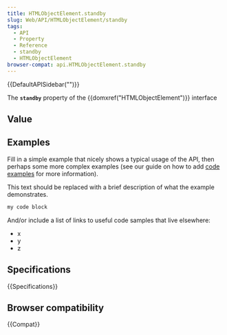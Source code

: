 ```yaml
---
title: HTMLObjectElement.standby
slug: Web/API/HTMLObjectElement/standby
tags:
  - API
  - Property
  - Reference
  - standby
  - HTMLObjectElement
browser-compat: api.HTMLObjectElement.standby
---
```

{{DefaultAPISidebar("")}}

The **`standby`** property of the {{domxref("HTMLObjectElement")}} interface 

## Value



## Examples

Fill in a simple example that nicely shows a typical usage of the API, then perhaps some more complex examples (see our guide on how to add [code examples](/en-US/docs/MDN/Contribute/Structures/Code_examples) for more information).

This text should be replaced with a brief description of what the example demonstrates.

```js
my code block
```

And/or include a list of links to useful code samples that live elsewhere:

*   x
*   y
*   z

## Specifications

{{Specifications}}

## Browser compatibility

{{Compat}}


